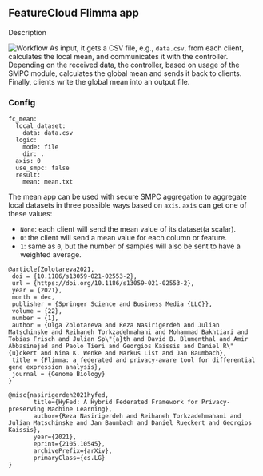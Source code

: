 ## FeatureCloud Flimma app

Description

![Workflow](../data/images/Mean.png)
 As input, it gets a CSV file, e.g., `data.csv`, from each client, calculates the local mean, and communicates it with the controller.
Depending on the received data, the controller, based on usage of the SMPC module, calculates the global mean and sends it back to clients.
Finally, clients write the global mean into an output file.

### Config

```angular2html
fc_mean:
  local_dataset:
    data: data.csv
  logic:
    mode: file
    dir: .
  axis: 0
  use_smpc: false
  result:
    mean: mean.txt
```
The mean app can be used with secure SMPC aggregation to aggregate local datasets in three possible ways based on `axis`.
`axis` can get one of these values:
- `None`: each client will send the mean value of its dataset(a scalar).
- `0`: the client will send a mean value for each column or feature.
- `1`: same as `0`, but the number of samples will also be sent to have a weighted average.


```angular2html
@article{Zolotareva2021,
 doi = {10.1186/s13059-021-02553-2},
 url = {https://doi.org/10.1186/s13059-021-02553-2},
 year = {2021},
 month = dec,
 publisher = {Springer Science and Business Media {LLC}},
 volume = {22},
 number = {1},
 author = {Olga Zolotareva and Reza Nasirigerdeh and Julian Matschinske and Reihaneh Torkzadehmahani and Mohammad Bakhtiari and Tobias Frisch and Julian Sp\"{a}th and David B. Blumenthal and Amir Abbasinejad and Paolo Tieri and Georgios Kaissis and Daniel R\"{u}ckert and Nina K. Wenke and Markus List and Jan Baumbach},
 title = {Flimma: a federated and privacy-aware tool for differential gene expression analysis},
 journal = {Genome Biology}
}
  
@misc{nasirigerdeh2021hyfed,
       title={HyFed: A Hybrid Federated Framework for Privacy-preserving Machine Learning},
       author={Reza Nasirigerdeh and Reihaneh Torkzadehmahani and Julian Matschinske and Jan Baumbach and Daniel Rueckert and Georgios Kaissis},
       year={2021},
       eprint={2105.10545},
       archivePrefix={arXiv},
       primaryClass={cs.LG}
}
```